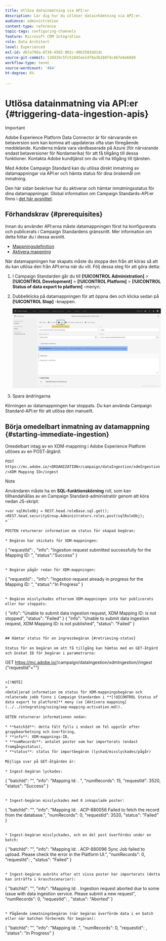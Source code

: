 ```yaml
---
title: Utlösa datainmatning via API:er
description: Lär dig hur du utlöser datainhämtning via API:er.
audience: administration
content-type: reference
topic-tags: configuring-channels
feature: Microsoft CRM Integration
role: Data Architect
level: Experienced
exl-id: d67a796a-0730-4502-802c-d0b3583dd1dc
source-git-commit: 13d419c5fc51845ee14f8a3b288f4c467e0a60d9
workflow-type: tm+mt
source-wordcount: '464'
ht-degree: 6%

---
```


# Utlösa datainmatning via API:er {#triggering-data-ingestion-apis}

>[!IMPORTANT]
>
>Adobe Experience Platform Data Connector är för närvarande en betaversion som kan komma att uppdateras ofta utan föregående meddelande. Kunderna måste vara värdbaserade på Azure (för närvarande endast betaversioner för Nordamerika) för att få tillgång till dessa funktioner. Kontakta Adobe kundtjänst om du vill ha tillgång till tjänsten.

Med Adobe Campaign Standard kan du utlösa direkt inmatning av datamappningar via API:er och hämta status för dina önskemål om inmatning.

Den här sidan beskriver hur du aktiverar och hämtar inmatningsstatus för dina datamappningar. Global information om Campaign Standards-API:er finns i [det här avsnittet](../../api/using/get-started-apis.md).

## Förhandskrav {#prerequisites}

Innan du använder API:erna måste datamappningen först ha konfigurerats och publicerats i Campaign Standardens gränssnitt. Mer information om detta hittar du i dessa avsnitt.

* [Mappningsdefinition](../../integrating/using/aep-mapping-definition.md)
* [Aktivera mappning](../../integrating/using/aep-mapping-activation.md)

När datamappningen har skapats måste du stoppa den från att köras så att du kan utlösa den från API:erna när du vill. Följ dessa steg för att göra detta:

1. I Campaign Standarden går du till **[!UICONTROL Administration]** > **[!UICONTROL Development]** > **[!UICONTROL Platform]** > **[!UICONTROL Status of data export to platform]** -menyn.

1. Dubbelklicka på datamappningen för att öppna den och klicka sedan på **[!UICONTROL Stop]** -knappen.

   ![](assets/aep_datamapping_stop.png)

1. Spara ändringarna

Körningen av datamappningen har stoppats. Du kan använda Campaign Standard-API:er för att utlösa den manuellt.

## Börja omedelbart inmatning av datamappning {#starting-immediate-ingestion}

Omedelbart intag av en XDM-mappning i Adobe Experience Platform utlöses av en POST-åtgärd:

`POST https://mc.adobe.io/<ORGANIZATION>/campaign/dataIngestion/xdmIngestion/<XDM Mapping ID>/ingest`

>[!NOTE]
>
>Användaren måste ha en **SQL-funktionskörning** roll, som kan tillhandahållas av en Campaign Standard-administratör genom att köra nedan JS-skript:
>
>
```
>var sqlRoleObj = REST.head.roleBase.sql.get();
>REST.head.securityGroup.Administrators.roles.post(sqlRoleObj);
>```

POSTEN returnerar information om status för skapad begäran:

* Begäran har skickats för XDM-mappningen:

```
{
"requestId": <value>,
"info": "Ingestion request submitted successfully for the Mapping ID: <value>",
"status":"Success"
}
```

* Begäran pågår redan för XDM-mappningen:

```
{
"requestId": <value>,
"info": "Ingestion request already in progress for the Mapping ID: <value>",
"status":"In Progress"
}
```

* Begäran misslyckades eftersom XDM-mappningen inte har publicerats eller har stoppats:

```
{
"info": "Unable to submit data ingestion request, XDM Mapping ID: <value> is not stopped",
"status": "Failed"
}
{
"info": "Unable to submit data ingestion request, XDM Mapping ID: <value> is not published",
"status": "Failed"
}
```

## Hämtar status för en ingressbegäran {#retrieving-status}

Status för en begäran om att få tillgång kan hämtas med en GET-åtgärd och önskat ID för begäran i parametrarna:

```
GET https://mc.adobe.io/<ORGANIZATION>/campaign/dataIngestion/xdmIngestion/<XDM Mapping ID>/ingest
{"requestId"="<value>"}
```

>[!NOTE]
>
>Detaljerad information om status för XDM-mappningsbegäran och relaterade jobb finns i Campaign Standarden i **[!UICONTROL Status of data export to platform]** meny (se [Aktivera mappning](../../integrating/using/aep-mapping-activation.md)).

GETEN returnerar informationen nedan:

* **batchId**: detta fält fylls i endast om fel uppstår efter gruppbearbetning och överföring,
* **info**: XDM-mappnings-ID,
* **numRecords**: antalet poster som har importerats (endast framgångsstatus),
* **status**: status för importbegäran (lyckad/misslyckades/pågår)

Möjliga svar på GET-åtgärden är:

* Ingest-begäran lyckades:

   ```
   {
   "batchId": "",
   "info": "Mapping Id: <value>. ",
   "numRecords": 15,
   "requestId": 3520,
   "status": "Success"
   }
   ```

* Ingest-begäran misslyckades med 0 inkapslade poster:

   ```
   {
   "batchId": "",
   "info": "Mapping Id: <value>. ACP-880056 Failed to fetch the record from the database.",
   "numRecords": 0,
   "requestId": 3520,
   "status": "Failed"
   }
   ```

* Ingest-begäran misslyckades, och en del post överfördes under en batch:

   ```
   {
   "batchId": "<value>",
   "info": "Mapping Id: <value>. ACP-880096 Sync Job failed to upload. Please check the error in the Platform UI.",
   "numRecords": 0,
   "requestId": <value>,
   "status": "Failed"
   }
   ```

* Ingest-begäran avbröts efter att vissa poster har importerats (detta kan inträffa i kraschscenarier):

   ```
   {
   "batchId": "",
   "info": "Mapping Id: <value>. Ingestion request aborted due to some issue with data ingestion service. Please submit a new request",
   "numRecords": 0,
   "requestId": <value>,
   "status": "Aborted"
   }
   ```

* Pågående inmatningsbegäran (när begäran överförde data i en batch eller när batchen förbereds för begäran):

   ```
   {
   "batchId": "",
   "info": "Mapping Id: <value>.",
   "numRecords": 0,
   "requestId": <value>,
   "status": "In Progress"
   }
   ```
